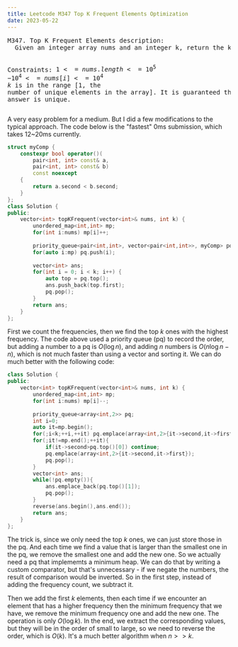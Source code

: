 ```yaml
---
title: Leetcode M347 Top K Frequent Elements Optimization
date: 2023-05-22
---
```

<script src="https://yjian012.github.io/Yi-blog/scripts.js"></script>
<link rel="stylesheet" href="https://yjian012.github.io/Yi-blog/styles.css">
<pre>
M347. Top K Frequent Elements description:
  Given an integer array nums and an integer k, return the k most frequent elements. You may return the answer in any order.

Constraints:
  $1 <= nums.length <= 10^5$
  $-10^4 <= nums[i] <= 10^4$
  $k$ is in the range [1, the number of unique elements in the array].
  It is guaranteed that the answer is unique.
</pre>
A very easy problem for a medium. But I did a few modifications to the typical approach. The code below is the "fastest" 0ms submission, which takes 12~20ms currently.
```cpp
struct myComp {
    constexpr bool operator()(
        pair<int, int> const& a,
        pair<int, int> const& b)
        const noexcept
    {
        return a.second < b.second;
    }
};
class Solution {
public:   
    vector<int> topKFrequent(vector<int>& nums, int k) {
        unordered_map<int,int> mp;
        for(int i:nums) mp[i]++;
        
        priority_queue<pair<int,int>, vector<pair<int,int>>, myComp> pq;
        for(auto i:mp) pq.push(i);
        
        vector<int> ans;
        for(int i = 0; i < k; i++) {
            auto top = pq.top();
            ans.push_back(top.first);
            pq.pop();
        }
        return ans;
    }
};
```
First we count the frequencies, then we find the top $k$ ones with the highest frequency. The code above used a priority queue (pq) to record the order, but adding a number to a pq is $O(\log n)$, and adding $n$ numbers is $O(n\log n - n)$, which is not much faster than using a vector and sorting it. We can do much better with the following code:
```cpp
class Solution {
public:   
    vector<int> topKFrequent(vector<int>& nums, int k) {
        unordered_map<int,int> mp;
        for(int i:nums) mp[i]--;
        
        priority_queue<array<int,2>> pq;
        int i=0;
        auto it=mp.begin();
        for(;i<k;++i,++it) pq.emplace(array<int,2>{it->second,it->first});
        for(;it!=mp.end();++it){
            if(it->second>pq.top()[0]) continue;
            pq.emplace(array<int,2>{it->second,it->first});
            pq.pop();
        }
        vector<int> ans;
        while(!pq.empty()){
            ans.emplace_back(pq.top()[1]);
            pq.pop();
        }
        reverse(ans.begin(),ans.end());
        return ans;
    }
};
```
The trick is, since we only need the top $k$ ones, we can just store those in the pq. And each time we find a value that is larger than the smallest one in the pq, we remove the smallest one and add the new one. So we actually need a pq that implememts a minimum heap. We can do that by writing a custom comparator, but that's unnecessary - if we negate the numbers, the result of comparison would be inverted. So in the first step, instead of adding the frequency count, we subtract it.

Then we add the first $k$ elements, then each time if we encounter an element that has a higher frequency then the minimum frequency that we have, we remove the minimum frequency one and add the new one. The operation is only $O(\log k)$. In the end, we extract the corresponding values, but they will be in the order of small to large, so we need to reverse the order, which is $O(k)$. It's a much better algorithm when $n>>k$.